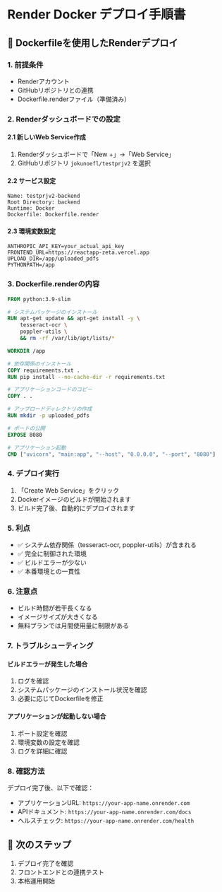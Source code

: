 # Render Docker デプロイ手順書

## 🐳 Dockerfileを使用したRenderデプロイ

### 1. 前提条件
- Renderアカウント
- GitHubリポジトリとの連携
- Dockerfile.renderファイル（準備済み）

### 2. Renderダッシュボードでの設定

#### 2.1 新しいWeb Service作成
1. Renderダッシュボードで「New +」→「Web Service」
2. GitHubリポジトリ `jokunoefl/testprjv2` を選択

#### 2.2 サービス設定
```
Name: testprjv2-backend
Root Directory: backend
Runtime: Docker
Dockerfile: Dockerfile.render
```

#### 2.3 環境変数設定
```
ANTHROPIC_API_KEY=your_actual_api_key
FRONTEND_URL=https://reactapp-zeta.vercel.app
UPLOAD_DIR=/app/uploaded_pdfs
PYTHONPATH=/app
```

### 3. Dockerfile.renderの内容

```dockerfile
FROM python:3.9-slim

# システムパッケージのインストール
RUN apt-get update && apt-get install -y \
    tesseract-ocr \
    poppler-utils \
    && rm -rf /var/lib/apt/lists/*

WORKDIR /app

# 依存関係のインストール
COPY requirements.txt .
RUN pip install --no-cache-dir -r requirements.txt

# アプリケーションコードのコピー
COPY . .

# アップロードディレクトリの作成
RUN mkdir -p uploaded_pdfs

# ポートの公開
EXPOSE 8080

# アプリケーション起動
CMD ["uvicorn", "main:app", "--host", "0.0.0.0", "--port", "8080"]
```

### 4. デプロイ実行
1. 「Create Web Service」をクリック
2. Dockerイメージのビルドが開始されます
3. ビルド完了後、自動的にデプロイされます

### 5. 利点
- ✅ システム依存関係（tesseract-ocr, poppler-utils）が含まれる
- ✅ 完全に制御された環境
- ✅ ビルドエラーが少ない
- ✅ 本番環境との一貫性

### 6. 注意点
- ビルド時間が若干長くなる
- イメージサイズが大きくなる
- 無料プランでは月間使用量に制限がある

### 7. トラブルシューティング

#### ビルドエラーが発生した場合
1. ログを確認
2. システムパッケージのインストール状況を確認
3. 必要に応じてDockerfileを修正

#### アプリケーションが起動しない場合
1. ポート設定を確認
2. 環境変数の設定を確認
3. ログを詳細に確認

### 8. 確認方法
デプロイ完了後、以下で確認：
- アプリケーションURL: `https://your-app-name.onrender.com`
- APIドキュメント: `https://your-app-name.onrender.com/docs`
- ヘルスチェック: `https://your-app-name.onrender.com/health`

## 🎯 次のステップ
1. デプロイ完了を確認
2. フロントエンドとの連携テスト
3. 本格運用開始 